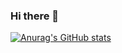 ### Hi there 👋

[![Anurag's GitHub stats](https://github-readme-stats.vercel.app/api?username=VikramxD)](https://github.com/anuraghazra/github-readme-stats)
